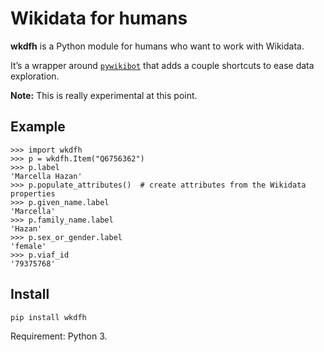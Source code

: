 # Wikidata for humans

**wkdfh** is a Python module for humans who want to work with Wikidata.

It’s a wrapper around [`pywikibot`](https://www.mediawiki.org/wiki/Manual:Pywikibot)
that adds a couple shortcuts to ease data exploration.

**Note:** This is really experimental at this point.

## Example

```pycon
>>> import wkdfh
>>> p = wkdfh.Item("Q6756362")
>>> p.label
'Marcella Hazan'
>>> p.populate_attributes()  # create attributes from the Wikidata properties
>>> p.given_name.label
'Marcella'
>>> p.family_name.label
'Hazan'
>>> p.sex_or_gender.label
'female'
>>> p.viaf_id
'79375768'
```

## Install

    pip install wkdfh

Requirement: Python 3.
